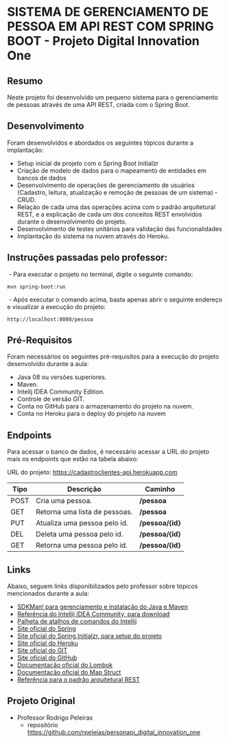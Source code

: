 # SISTEMA DE GERENCIAMENTO DE PESSOA EM API REST COM SPRING BOOT - Projeto Digital Innovation One

## Resumo
Neste projeto foi desenvolvido um pequeno sistema para o gerenciamento de pessoas através de uma API REST, criada com o Spring Boot.

## Desenvolvimento
Foram desenvolvidos e abordados os seguintes tópicos durante a implantação:

* Setup inicial de projeto com o Spring Boot Initialzr 
* Criação de modelo de dados para o mapeamento de entidades em bancos de dados
* Desenvolvimento de operações de gerenciamento de usuários (Cadastro, leitura, atualização e remoção de pessoas de um sistema) - CRUD.
* Relação de cada uma das operações acima com o padrão arquitetural REST, e a explicação de cada um dos conceitos REST envolvidos durante o desenvolvimento do projeto.
* Desenvolvimento de testes unitários para validação das funcionalidades
* Implantação do sistema na nuvem através do Heroku.

## Instruções passadas pelo professor:

​	- Para executar o projeto no terminal, digite o seguinte comando:
```shell script
mvn spring-boot:run 
```
​	- Após executar o comando acima, basta apenas abrir o seguinte endereço e visualizar a execução do projeto:
```
http://localhost:8080/pessoa
```
## Pré-Requisitos
Foram necessários os seguintes pré-requisitos para a execução do projeto desenvolvido durante a aula:

* Java 08 ou versões superiores.
* Maven.
* Intellj IDEA Community Edition.
* Controle de versão GIT.
* Conta no GitHub para o armazenamento do projeto na nuvem.
* Conta no Heroku para o deploy do projeto na nuvem

## Endpoints
Para acessar o banco de dados, é necessário acessar a URL do projeto mais os endpoints que estão na tabela abaixo:

URL do projeto: https://cadastroclientes-api.herokuapp.com

| Tipo | Descrição                                             | Caminho                                                      |
| ---- | ----------------------------------------------------- | ------------------------------------------------------------ |
| POST | Cria uma pessoa.                                      | **/pessoa**                                                  |
| GET  | Retorna uma lista de pessoas.                         | **/pessoa**                                                  |
| PUT  | Atualiza uma pessoa pelo id.                          | **/pessoa/{id}**                                             |
| DEL  | Deleta uma pessoa pelo id.                            | **/pessoa/{id}**                                             |
| GET  | Retorna uma pessoa pelo id.                           | **/pessoa/{id}**                                             |

## Links
Abaixo, seguem links disponibilizados pelo professor sobre tópicos mencionados durante a aula:

* [SDKMan! para gerenciamento e instalação do Java e Maven](https://sdkman.io/)
* [Referência do Intellij IDEA Community, para download](https://www.jetbrains.com/idea/download)
* [Palheta de atalhos de comandos do Intellij](https://resources.jetbrains.com/storage/products/intellij-idea/docs/IntelliJIDEA_ReferenceCard.pdf)
* [Site oficial do Spring](https://spring.io/)
* [Site oficial do Spring Initialzr, para setup do projeto](https://start.spring.io/)
* [Site oficial do Heroku](https://www.heroku.com/)
* [Site oficial do GIT](https://git-scm.com/)
* [Site oficial do GitHub](http://github.com/)
* [Documentação oficial do Lombok](https://projectlombok.org/)
* [Documentação oficial do Map Struct](https://mapstruct.org/)
* [Referência para o padrão arquitetural REST](https://restfulapi.net/)

## Projeto Original
- Professor Rodrigo Peleiras
  - repositório https://github.com/rpeleias/personapi_digital_innovation_one
